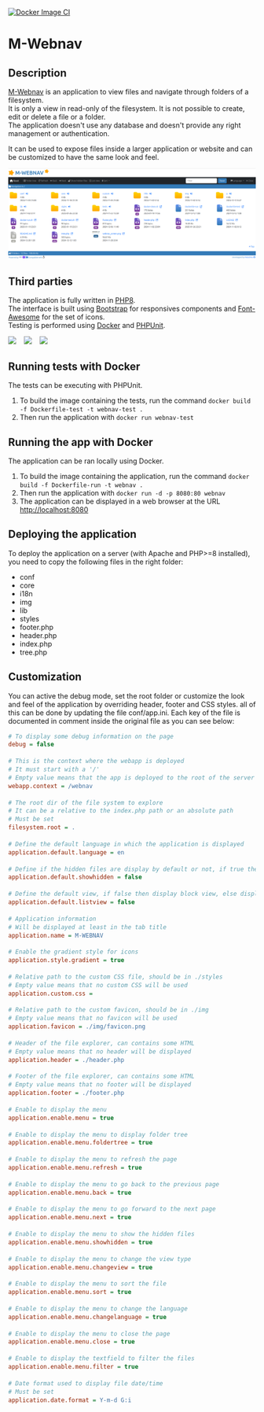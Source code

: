 [![Docker Image CI](https://github.com/matschieu/webnav/actions/workflows/docker-app.yml/badge.svg)](https://github.com/matschieu/webnav/actions/workflows/docker-app.yml)

# M-Webnav

## Description

[M-Webnav](https://github.com/matschieu) is an application to view files and navigate through folders of a filesystem.<br>
It is only a view in read-only of the filesystem. It is not possible to create, edit or delete a file or a folder.<br>
The application doesn't use any database and doesn't provide any right management or authentication.

It can be used to expose files inside a larger application or website and can be customized to have the same look and feel. 

![M-Webnav view](./webnav_screen.png "M-Webnav view")

## Third parties

The application is fully written in [PHP8](https://php.net).<br>
The interface is built using [Bootstrap](https://getbootstrap.com) for responsives components and [Font-Awesome](https://fontawesome.com) for the set of icons.<br>
Testing is performed using [Docker](https://www.docker.com) and [PHPUnit](https://phpunit.de).

<p>
	<img src="https://cdn.jsdelivr.net/gh/devicons/devicon@latest/icons/php/php-original.svg" height="50" />
	&nbsp;&nbsp;
	<img src="https://cdn.jsdelivr.net/gh/devicons/devicon@latest/icons/bootstrap/bootstrap-original-wordmark.svg" height="50" />
	&nbsp;&nbsp;
	<img src="https://cdn.jsdelivr.net/gh/devicons/devicon@latest/icons/docker/docker-plain-wordmark.svg" height="50" />
</p>

## Running tests with Docker

The tests can be executing with PHPUnit.

1. To build the image containing the tests, run the command `docker build -f Dockerfile-test -t webnav-test .`
2. Then run the application with `docker run webnav-test`

## Running the app with Docker

The application can be ran locally using Docker.

1. To build the image containing the application, run the command `docker build -f Dockerfile-run -t webnav .`
2. Then run the application with `docker run -d -p 8080:80 webnav`
3. The application can be displayed in a web browser at the URL [http://localhost:8080](http://localhost:8080)

## Deploying the application

To deploy the application on a server (with Apache and PHP>=8 installed), you need to copy the following files in the right folder:
- conf
- core
- i18n
- img
- lib
- styles
- footer.php
- header.php
- index.php
- tree.php

## Customization

You can active the debug mode, set the root folder or customize the look and feel of the application by overriding header, footer and CSS styles. all of this can be done by updating the file conf/app.ini. Each key of the file is documented in comment inside the original file as you can see below:

```ini
# To display some debug information on the page
debug = false

# This is the context where the webapp is deployed
# It must start with a '/'
# Empty value means that the app is deployed to the root of the server
webapp.context = /webnav

# The root dir of the file system to explore
# It can be a relative to the index.php path or an absolute path
# Must be set
filesystem.root = .

# Define the default language in which the application is displayed
application.default.language = en

# Define if the hidden files are display by default or not, if true then display hidden files
application.default.showhidden = false

# Define the default view, if false then display block view, else display the list view
application.default.listview = false

# Application information
# Will be displayed at least in the tab title
application.name = M-WEBNAV

# Enable the gradient style for icons
application.style.gradient = true

# Relative path to the custom CSS file, should be in ./styles
# Empty value means that no custom CSS will be used
application.custom.css = 

# Relative path to the custom favicon, should be in ./img
# Empty value means that no favicon will be used
application.favicon = ./img/favicon.png

# Header of the file explorer, can contains some HTML
# Empty value means that no header will be displayed
application.header = ./header.php

# Footer of the file explorer, can contains some HTML
# Empty value means that no footer will be displayed
application.footer = ./footer.php

# Enable to display the menu 
application.enable.menu = true

# Enable to display the menu to display folder tree 
application.enable.menu.foldertree = true

# Enable to display the menu to refresh the page 
application.enable.menu.refresh = true

# Enable to display the menu to go back to the previous page 
application.enable.menu.back = true

# Enable to display the menu to go forward to the next page 
application.enable.menu.next = true

# Enable to display the menu to show the hidden files 
application.enable.menu.showhidden = true

# Enable to display the menu to change the view type
application.enable.menu.changeview = true

# Enable to display the menu to sort the file
application.enable.menu.sort = true

# Enable to display the menu to change the language
application.enable.menu.changelanguage = true

# Enable to display the menu to close the page
application.enable.menu.close = true

# Enable to display the textfield to filter the files 
application.enable.menu.filter = true

# Date format used to display file date/time
# Must be set
application.date.format = Y-m-d G:i
```